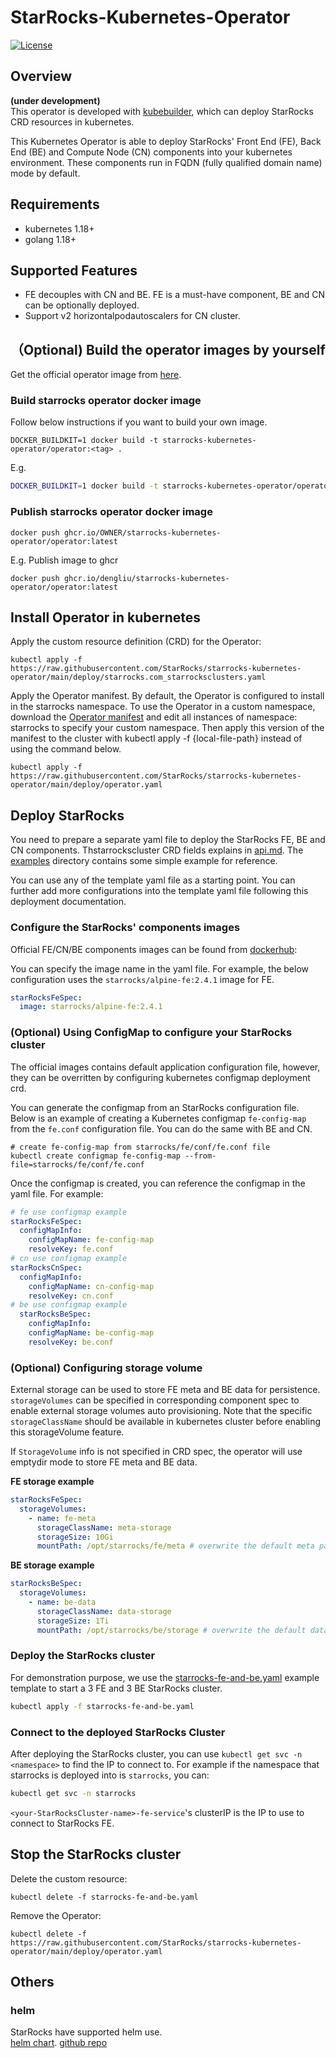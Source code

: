 # StarRocks-Kubernetes-Operator
[![License](https://img.shields.io/badge/License-Apache%202.0-blue.svg)](https://opensource.org/licenses/Apache-2.0)

## Overview
**(under development)**  
This operator is developed with [kubebuilder](https://github.com/kubernetes-sigs/kubebuilder), which can deploy StarRocks CRD resources in kubernetes.

This Kubernetes Operator is able to deploy StarRocks' Front End (FE), Back End (BE) and Compute Node (CN) components into your kubernetes environment. These components run in FQDN (fully qualified domain name) mode by default.

## Requirements
 * kubernetes 1.18+
 * golang 1.18+

## Supported Features
* FE decouples with CN and BE. FE is a must-have component, BE and CN can be optionally deployed.
* Support v2 horizontalpodautoscalers for CN cluster.

## （Optional) Build the operator images by yourself
Get the official operator image from [here](https://hub.docker.com/r/starrocks/centos-operator/tags).

### Build starrocks operator docker image
Follow below instructions if you want to build your own image.

```
DOCKER_BUILDKIT=1 docker build -t starrocks-kubernetes-operator/operator:<tag> .
```
E.g.
```bash
DOCKER_BUILDKIT=1 docker build -t starrocks-kubernetes-operator/operator:latest .
```

### Publish starrocks operator docker image
```
docker push ghcr.io/OWNER/starrocks-kubernetes-operator/operator:latest
```
E.g. 
Publish image to ghcr 
```shell
docker push ghcr.io/dengliu/starrocks-kubernetes-operator/operator:latest
```

## Install Operator in kubernetes
Apply the custom resource definition (CRD) for the Operator:
```shell
kubectl apply -f https://raw.githubusercontent.com/StarRocks/starrocks-kubernetes-operator/main/deploy/starrocks.com_starrocksclusters.yaml
```
Apply the Operator manifest. By default, the Operator is configured to install in the starrocks namespace. 
To use the Operator in a custom namespace, download the [Operator manifest](https://raw.githubusercontent.com/StarRocks/starrocks-kubernetes-operator/main/deploy/operator.yaml) and edit all instances of namespace: starrocks to specify your custom namespace.
Then apply this version of the manifest to the cluster with kubectl apply -f {local-file-path} instead of using the command below.
```shell
kubectl apply -f https://raw.githubusercontent.com/StarRocks/starrocks-kubernetes-operator/main/deploy/operator.yaml
```

## Deploy StarRocks
You need to prepare a separate yaml file to deploy the StarRocks FE, BE and CN components.
Thstarrockscluster CRD fields explains in [api.md](./doc/api.md).
The [examples](./examples/starrocks) directory contains some simple example for reference.

You can use any of the template yaml file as a starting point. You can further add more configurations into the template yaml file following this deployment documentation.

### Configure the StarRocks' components images
Official FE/CN/BE components images can be found from [dockerhub](https://hub.docker.com/u/starrocks):

You can specify the image name in the yaml file.
For example, the below configuration uses the `starrocks/alpine-fe:2.4.1` image for FE.
```yaml
starRocksFeSpec:
  image: starrocks/alpine-fe:2.4.1
```

### (Optional) Using ConfigMap to configure your StarRocks cluster

The official images contains default application configuration file, however, they can be overritten by configuring kubernetes configmap deployment crd. 

You can generate the configmap from an StarRocks configuration file.
Below is an example of creating a Kubernetes configmap `fe-config-map` from the `fe.conf` configuration file. You can do the same with BE and CN.
```shell
# create fe-config-map from starrocks/fe/conf/fe.conf file
kubectl create configmap fe-config-map --from-file=starrocks/fe/conf/fe.conf
```
Once the configmap is created, you can reference the configmap in the yaml file.
For example:
```yaml
# fe use configmap example
starRocksFeSpec:
  configMapInfo:
    configMapName: fe-config-map
    resolveKey: fe.conf
# cn use configmap example
starRocksCnSpec:
  configMapInfo:
    configMapName: cn-config-map
    resolveKey: cn.conf
# be use configmap example
  starRocksBeSpec:
    configMapInfo:
    configMapName: be-config-map
    resolveKey: be.conf
```
### (Optional) Configuring storage volume
External storage can be used to store FE meta and BE data for persistence. `storageVolumes` can be specified in corresponding component spec to enable external storage volumes auto provisioning. Note that the specific `storageClassName` should be available in kubernetes cluster before enabling this storageVolume feature.

If `StorageVolume` info is not specified in CRD spec, the operator will use emptydir mode to store FE meta and BE data. 

**FE storage example**
```yaml
starRocksFeSpec:
  storageVolumes:
    - name: fe-meta
      storageClassName: meta-storage
      storageSize: 10Gi
      mountPath: /opt/starrocks/fe/meta # overwrite the default meta path
```
**BE storage example**
```yaml
starRocksBeSpec:
  storageVolumes:
    - name: be-data
      storageClassName: data-storage
      storageSize: 1Ti
      mountPath: /opt/starrocks/be/storage # overwrite the default data path
```

### Deploy the StarRocks cluster
For demonstration purpose, we use the [starrocks-fe-and-be.yaml](./examples/starrocks/starrocks-fe-and-be.yaml) example template to start a 3 FE and 3 BE StarRocks cluster.

```bash
kubectl apply -f starrocks-fe-and-be.yaml
```

### Connect to the deployed StarRocks Cluster

After deploying the StarRocks cluster, you can use `kubectl get svc -n <namespace>` to find the IP to connect to. For example if the namespace that starrocks is deployed into is `starrocks`, you can:
```bash
kubectl get svc -n starrocks
```
`<your-StarRocksCluster-name>-fe-service`'s clusterIP is the IP to use to connect to StarRocks FE.

## Stop the StarRocks cluster

Delete the custom resource:
```shell
kubectl delete -f starrocks-fe-and-be.yaml
```

Remove the Operator:
```shell
kubectl delete -f  https://raw.githubusercontent.com/StarRocks/starrocks-kubernetes-operator/main/deploy/operator.yaml
```

## Others 
### helm
StarRocks have supported helm use.  
[helm chart](https://artifacthub.io/packages/helm/kube-starrocks/kube-starrocks). [github repo](https://github.com/StarRocks/helm-charts)
